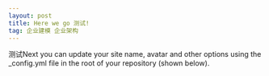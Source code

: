 ```yaml
---
layout: post
title: Here we go 测试!
tag: 企业建模 企业架构
---
```


测试Next you can update your site name, avatar and other options using the _config.yml file in the root of your repository (shown below).
